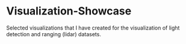 # Visualization-Showcase
Selected visualizations that I have created for the visualization of light detection and ranging (lidar) datasets.
